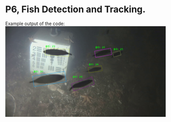 # P6, Fish Detection and Tracking.

Example output of the code:
![alt text](https://github.com/MTA21634/P6_Fish_Detection/blob/main/examples/example_1.png?raw=true)
